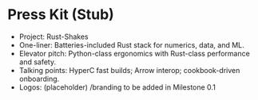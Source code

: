 # Press Kit (Stub)

- Project: Rust-Shakes
- One-liner: Batteries-included Rust stack for numerics, data, and ML.
- Elevator pitch: Python-class ergonomics with Rust-class performance and safety.
- Talking points: HyperC fast builds; Arrow interop; cookbook-driven onboarding.
- Logos: (placeholder) /branding to be added in Milestone 0.1
